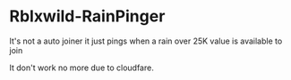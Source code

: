 # Rblxwild-RainPinger
It's not a auto joiner it just pings when a rain over 25K value is available to join

It don't work no more due to cloudfare.
